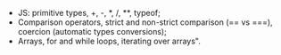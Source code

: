 - JS: primitive types, +, -, *, /, **, typeof;
- Comparison operators, strict and non-strict comparison (== vs ===), coercion (automatic types conversions);
- Arrays, for and while loops, iterating over arrays".
